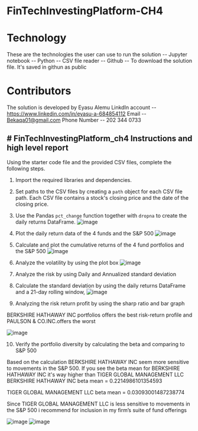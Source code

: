 # FinTechInvestingPlatform-CH4

# Technology 
 These are the technologies the user can use to run the solution -- Jupyter notebook  -- Python -- CSV file reader -- Github -- To download the solution file. It's saved in githun as public

 # Contributors 
 The solution is developed by Eyasu Alemu LinkdIn account -- https://www.linkedin.com/in/eyasu-a-684854112 Email -- Bekaqa01@gmail.com Phone Number -- 202 344 0733

## # FinTechInvestingPlatform_ch4 Instructions and high level report 

Using the starter code file and the provided CSV files, complete the following steps.

1. Import the required libraries and dependencies. 

2. Set paths to the CSV files by creating a `path` object for each CSV file path. Each CSV file contains a stock's closing price and the date of the closing price.
    
3. Use the Pandas `pct_change` function together with `dropna` to create the daily returns DataFrame.
![image](https://user-images.githubusercontent.com/44585226/232368233-d66db76e-a89a-45ab-8c16-e1ff75107f5a.png)


4. Plot the daily return data of the 4 funds and the S&P 500 
![image](https://user-images.githubusercontent.com/44585226/232368276-4df275ec-ec63-4f2b-bd88-6ce80958da1f.png)


5. Calculate and plot the cumulative returns of the 4 fund portfolios and the S&P 500
![image](https://user-images.githubusercontent.com/44585226/232368339-98eb8f6d-8b6f-4c29-b1ee-4cf8e7cea17a.png)

6. Analyze the volatility by using the plot box 
![image](https://user-images.githubusercontent.com/44585226/232368398-ab294099-e423-4702-a372-93b085bbc4ca.png)

7. Analyze the risk by using Daily and Annualized standard deviation 
8. Calculate the standard deviation by using  the daily returns DataFrame and a 21-day rolling window,
![image](https://user-images.githubusercontent.com/44585226/232368507-a05cce4b-dbb0-41fb-8ec0-2ab14ba526c6.png)

9. Analyzing the risk return profit by using the sharp ratio and bar graph 

BERKSHIRE HATHAWAY INC portfolios offers the best risk-return profile and PAULSON & CO.INC.offers the worst

![image](https://user-images.githubusercontent.com/44585226/232368609-c61d029d-e595-4ce6-a5ea-2444e04b515b.png)

10. Verify the portfolio diversity by calculating the beta and comparing to S&P 500
    
Based on the calculation BERKSHIRE HATHAWAY INC seem more sensitive to movements in the S&P 500. If you see the beta mean for BERKSHIRE HATHAWAY INC it's way higher than TIGER GLOBAL MANAGEMENT LLC
BERKSHIRE HATHAWAY INC beta mean = 0.2214986101354593

TIGER GLOBAL MANAGEMENT LLC beta mean = 0.03093001487238774

Since TIGER GLOBAL MANAGEMENT LLC is less sensitive to movements in the S&P 500 i recommend for inclusion in my firm’s suite of fund offerings

![image](https://user-images.githubusercontent.com/44585226/232368770-247a7945-cdab-4bc9-87d4-04347448e41a.png)
![image](https://user-images.githubusercontent.com/44585226/232368809-76180085-eebc-40a9-96b1-aa8dce198b13.png)



